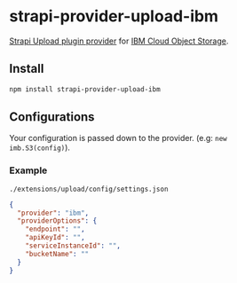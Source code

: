 # strapi-provider-upload-ibm

[Strapi Upload plugin provider](https://strapi.io/documentation/3.0.0-beta.x/plugins/upload.html#using-a-provider) for [IBM Cloud Object Storage](https://www.ibm.com/cloud/object-storage).

## Install

```sh
npm install strapi-provider-upload-ibm
```

## Configurations

Your configuration is passed down to the provider. (e.g: `new imb.S3(config)`).

### Example

`./extensions/upload/config/settings.json`

```json
{
  "provider": "ibm",
  "providerOptions": {
    "endpoint": "",
    "apiKeyId": "",
    "serviceInstanceId": "",
    "bucketName": ""
  }
}
```
